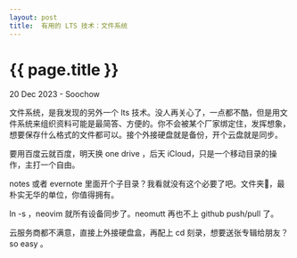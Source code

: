 ```yaml
---
layout: post
title:  有用的 LTS 技术：文件系统
---
```


{{ page.title }}
================
<p class="meta"> 20 Dec 2023 - Soochow </p>

文件系统，是我发现的另外一个 lts 技术。没人再关心了，一点都不酷，但是用文件系统来组织资料可能是最简答、方便的。你不会被某个厂家绑定住，发挥想象，想要保存什么格式的文件都可以。接个外接硬盘就是备份，开个云盘就是同步。

要用百度云就百度，明天换 one drive ，后天 iCloud，只是一个移动目录的操作，主打一个自由。

notes 或者 evernote 里面开个子目录？我看就没有这个必要了吧。文件夹📁，最朴实无华的单位，你值得拥有。

ln -s ，neovim 就所有设备同步了。neomutt 再也不上 github push/pull 了。

云服务商都不满意，直接上外接硬盘盒，再配上 cd 刻录，想要送张专辑给朋友？ so easy 。

